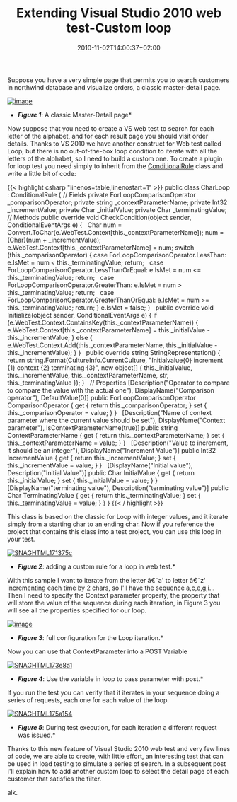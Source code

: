 ﻿---
title: "Extending Visual Studio 2010 web test-Custom loop"
description: ""
date: 2010-11-02T14:00:37+02:00
draft: false
tags: [Visual Studio]
categories: [Testing]
---
Suppose you have a very simple page that permits you to search customers in northwind database and visualize orders, a classic master-detail page.

[![image](https://www.codewrecks.com/blog/wp-content/uploads/2010/11/image_thumb.png "image")](https://www.codewrecks.com/blog/wp-content/uploads/2010/11/image.png)

* ***Figure 1***: A classic Master-Detail page*

Now suppose that you need to create a VS web test to search for each letter of the alphabet, and for each result page you should visit order details. Thanks to VS 2010 we have another construct for Web test called Loop, but there is no out-of-the-box loop condition to iterate with all the letters of the alphabet, so I need to build a custom one. To create a plugin for loop test you need simply to inherit from the [ConditionalRule](http://msdn.microsoft.com/en-us/library/microsoft.visualstudio.testtools.webtesting.conditionalrulereference.aspx) class and write a little bit of code:

{{< highlight csharp "linenos=table,linenostart=1" >}}
public class CharLoop : ConditionalRule
{
// Fields
private ForLoopComparisonOperator _comparisonOperator;
private string _contextParameterName;
private Int32 _incrementValue;
private Char _initialValue;
private Char _terminatingValue;
 
// Methods
public override void CheckCondition(object sender, ConditionalEventArgs e)
{
 
Char num = Convert.ToChar(e.WebTest.Context[this._contextParameterName]);
num = (Char)(num + _incrementValue);
e.WebTest.Context[this._contextParameterName] = num;
switch (this._comparisonOperator)
{
case ForLoopComparisonOperator.LessThan:
e.IsMet = num < this._terminatingValue;
return;
 
case ForLoopComparisonOperator.LessThanOrEqual:
e.IsMet = num <= this._terminatingValue;
return;
 
case ForLoopComparisonOperator.GreaterThan:
e.IsMet = num > this._terminatingValue;
return;
 
case ForLoopComparisonOperator.GreaterThanOrEqual:
e.IsMet = num >= this._terminatingValue;
return;
}
e.IsMet = false;
}
 
public override void Initialize(object sender, ConditionalEventArgs e)
{
if (e.WebTest.Context.ContainsKey(this._contextParameterName))
{
e.WebTest.Context[this._contextParameterName] = this._initialValue - this._incrementValue;
}
else
{
e.WebTest.Context.Add(this._contextParameterName, this._initialValue - this._incrementValue);
}
}
 
public override string StringRepresentation()
{
return string.Format(CultureInfo.CurrentCulture,
"Initialvalue{0} increment {1} context {2} terminating {3}",
new object[] {
this._initialValue,
this._incrementValue,
this._contextParameterName, str,
this._terminatingValue });
}
 
// Properties
[Description("Operator to compare to compare the value with the actual one"),
DisplayName("Comparison operator"), DefaultValue(0)]
public ForLoopComparisonOperator ComparisonOperator
{
get
{
return this._comparisonOperator;
}
set
{
this._comparisonOperator = value;
}
}
 
[Description("Name of context parameter where the current value should be set"),
DisplayName("Context parameter"), IsContextParameterName(true)]
public string ContextParameterName
{
get
{
return this._contextParameterName;
}
set
{
this._contextParameterName = value;
}
}
 
[Description("Value to increment, it should be an integer"),
DisplayName("Increment Value")]
public Int32 IncrementValue
{
get
{
return this._incrementValue;
}
set
{
this._incrementValue = value;
}
}
 
[DisplayName("Initial value"), Description("Initial Value")]
public Char InitialValue
{
get
{
return this._initialValue;
}
set
{
this._initialValue = value;
}
}
 
[DisplayName("terminating value"), Description("terminating value")]
public Char TerminatingValue
{
get
{
return this._terminatingValue;
}
set
{
this._terminatingValue = value;
}
}
}
{{< / highlight >}}

This class is based on the classic for Loop with integer values, and it iterate simply from a starting char to an ending char. Now if you reference the project that contains this class into a test project, you can use this loop in your test.

[![SNAGHTML171375c](https://www.codewrecks.com/blog/wp-content/uploads/2010/11/SNAGHTML171375c_thumb.png "SNAGHTML171375c")](https://www.codewrecks.com/blog/wp-content/uploads/2010/11/SNAGHTML171375c.png)

* ***Figure 2***: adding a custom rule for a loop in web test.*

With this sample I want to iterate from the letter â€˜a' to letter â€˜z' incrementing each time by 2 chars, so I'll have the sequence a,c,e,g,i... Then I need to specify the Context parameter property, the property that will store the value of the sequence during each iteration, in Figure 3 you will see all the properties specified for our loop.

[![image](https://www.codewrecks.com/blog/wp-content/uploads/2010/11/image_thumb1.png "image")](https://www.codewrecks.com/blog/wp-content/uploads/2010/11/image1.png)

* ***Figure 3***: full configuration for the Loop iteration.*

Now you can use that ContextParameter into a POST Variable

[![SNAGHTML173e8a1](https://www.codewrecks.com/blog/wp-content/uploads/2010/11/SNAGHTML173e8a1_thumb.png "SNAGHTML173e8a1")](https://www.codewrecks.com/blog/wp-content/uploads/2010/11/SNAGHTML173e8a1.png)

* ***Figure 4***: Use the variable in loop to pass parameter with post.*

If you run the test you can verify that it iterates in your sequence doing a series of requests, each one for each value of the loop.

[![SNAGHTML175a154](https://www.codewrecks.com/blog/wp-content/uploads/2010/11/SNAGHTML175a154_thumb.png "SNAGHTML175a154")](https://www.codewrecks.com/blog/wp-content/uploads/2010/11/SNAGHTML175a154.png)

* ***Figure 5***: During test execution, for each iteration a different request was issued.*

Thanks to this new feature of Visual Studio 2010 web test and very few lines of code, we are able to create, with little effort, an interesting test that can be used in load testing to simulate a series of search. In a subsequent post I'll explain how to add another custom loop to select the detail page of each customer that satisfies the filter.

alk.
